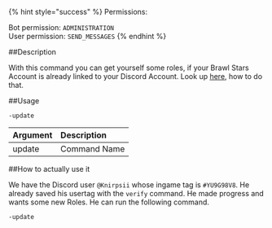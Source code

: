{% hint style="success" %}
Permissions:

Bot permission: `ADMINISTRATION`<br>User permission: `SEND_MESSAGES`
{% endhint %}

##Description

With this command you can get yourself some roles, if your Brawl Stars Account is already linked to your Discord Account. Look up [here](verify.md), how to do that.

##Usage

`-update`

| Argument | Description |
| :--- | :--- |
| update | Command Name |


##How to actually use it


We have the Discord user `@Knirpsii` whose ingame tag is `#YU9G98V8`. He already saved his usertag with the `verify` command. He made progress and wants some new Roles. He can run the following command.
```
-update
```

